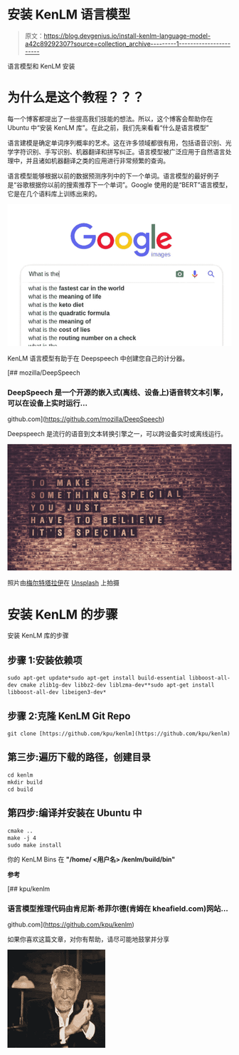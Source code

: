 # 安装 KenLM 语言模型

> 原文：<https://blog.devgenius.io/install-kenlm-language-model-a42c89292307?source=collection_archive---------1----------------------->

语言模型和 KenLM 安装

# 为什么是这个教程？？？

每一个博客都提出了一些提高我们技能的想法。所以，这个博客会帮助你在 Ubuntu 中“安装 KenLM 库”。在此之前，我们先来看看“什么是语言模型”

语言建模是确定单词序列概率的艺术。这在许多领域都很有用，包括语音识别、光学字符识别、手写识别、机器翻译和拼写纠正。语言模型被广泛应用于自然语言处理中，并且诸如机器翻译之类的应用进行非常频繁的查询。

语言模型能够根据以前的数据预测序列中的下一个单词。语言模型的最好例子是“谷歌根据你以前的搜索推荐下一个单词”。Google 使用的是“BERT”语言模型，它是在几个语料库上训练出来的。

![](img/8c915ed6c7e4c6ea8a54170bd2856c6f.png)

KenLM 语言模型有助于在 Deepspeech 中创建您自己的计分器。

[](https://github.com/mozilla/DeepSpeech) [## mozilla/DeepSpeech

### DeepSpeech 是一个开源的嵌入式(离线、设备上)语音转文本引擎，可以在设备上实时运行…

github.com](https://github.com/mozilla/DeepSpeech) 

Deepspeech 是流行的语音到文本转换引擎之一，可以跨设备实时或离线运行。

![](img/f94519f8955b25a646dbaad44e4a9478.png)

照片由[梅尔特塔拉伊](https://unsplash.com/@merttly?utm_source=medium&utm_medium=referral)在 [Unsplash](https://unsplash.com?utm_source=medium&utm_medium=referral) 上拍摄

# 安装 KenLM 的步骤

安装 KenLM 库的步骤

## 步骤 1:安装依赖项

```
sudo apt-get update*sudo apt-get install build-essential libboost-all-dev cmake zlib1g-dev libbz2-dev liblzma-dev**sudo apt-get install libboost-all-dev libeigen3-dev*
```

## 步骤 2:克隆 KenLM Git Repo

```
git clone [https://github.com/kpu/kenlm](https://github.com/kpu/kenlm)
```

## **第三步:遍历下载的路径，创建目录**

```
cd kenlm
mkdir build
cd build
```

## 第四步:编译并安装在 Ubuntu 中

```
cmake ..
make -j 4
sudo make install
```

你的 KenLM Bins 在 **"/home/ <用户名> /kenlm/build/bin"**

**参考**

[](https://github.com/kpu/kenlm) [## kpu/kenlm

### 语言模型推理代码由肯尼斯·希菲尔德(肯姆在 kheafield.com)网站…

github.com](https://github.com/kpu/kenlm) 

如果你喜欢这篇文章，对你有帮助，请尽可能地鼓掌并分享

![](img/03aa705a036bfa3d1518215bafbe19b1.png)
